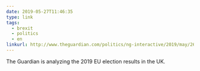 ```yaml
---
date: 2019-05-27T11:46:35
type: link
tags:
  - brexit
  - politics
  - en
linkurl: http://www.theguardian.com/politics/ng-interactive/2019/may/26/european-election-latest-results-2019-uk-england-scotland-wales-ni-eu-parliament
---
```

The Guardian is analyzing the 2019 EU election results in the UK.
